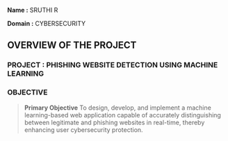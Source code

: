 **Name     :** SRUTHI R

**Domain   :** CYBERSECURITY


## OVERVIEW OF THE PROJECT


### PROJECT : PHISHING WEBSITE DETECTION USING MACHINE LEARNING



### OBJECTIVE



>**Primary Objective**
To design, develop, and implement a machine learning-based web application capable of accurately distinguishing between legitimate and phishing websites in real-time, thereby enhancing user cybersecurity protection.
